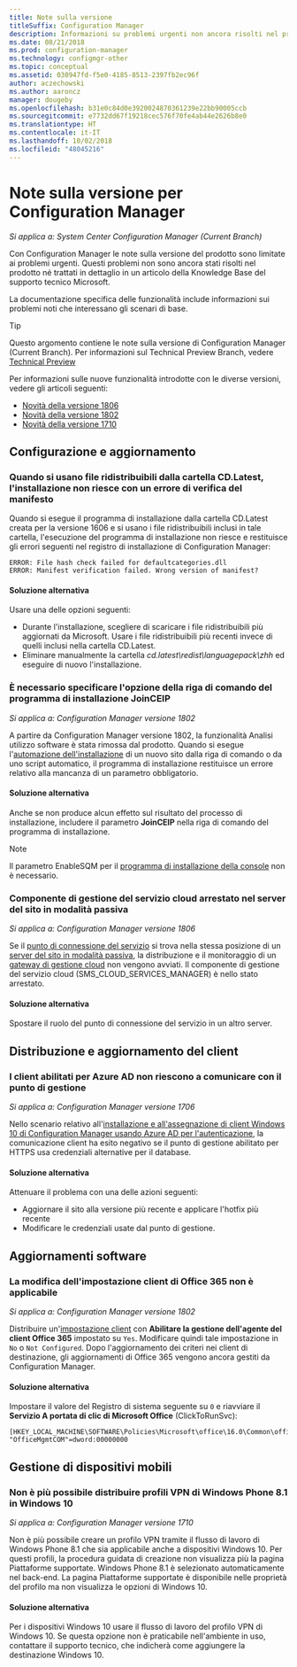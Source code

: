 ```yaml
---
title: Note sulla versione
titleSuffix: Configuration Manager
description: Informazioni su problemi urgenti non ancora risolti nel prodotto o trattati in un articolo della Knowledge Base del supporto tecnico Microsoft.
ms.date: 08/21/2018
ms.prod: configuration-manager
ms.technology: configmgr-other
ms.topic: conceptual
ms.assetid: 030947fd-f5e0-4185-8513-2397fb2ec96f
author: aczechowski
ms.author: aaroncz
manager: dougeby
ms.openlocfilehash: b31e0c84d0e3920024870361239e22bb90005ccb
ms.sourcegitcommit: e7732dd67f19218cec576f70fe4ab44e2626b8e0
ms.translationtype: HT
ms.contentlocale: it-IT
ms.lasthandoff: 10/02/2018
ms.locfileid: "48045216"
---
```

# <a name="release-notes-for-configuration-manager"></a>Note sulla versione per Configuration Manager

*Si applica a: System Center Configuration Manager (Current Branch)*

Con Configuration Manager le note sulla versione del prodotto sono limitate ai problemi urgenti. Questi problemi non sono ancora stati risolti nel prodotto né trattati in dettaglio in un articolo della Knowledge Base del supporto tecnico Microsoft.  

La documentazione specifica delle funzionalità include informazioni sui problemi noti che interessano gli scenari di base.  

> [!TIP]  
>  Questo argomento contiene le note sulla versione di Configuration Manager (Current Branch). Per informazioni sul Technical Preview Branch, vedere [Technical Preview](/sccm/core/get-started/technical-preview)  

Per informazioni sulle nuove funzionalità introdotte con le diverse versioni, vedere gli articoli seguenti:
- [Novità della versione 1806](/sccm/core/plan-design/changes/whats-new-in-version-1806)  
- [Novità della versione 1802](/sccm/core/plan-design/changes/whats-new-in-version-1802)
- [Novità della versione 1710](/sccm/core/plan-design/changes/whats-new-in-version-1710)



## <a name="setup-and-upgrade"></a>Configurazione e aggiornamento  


### <a name="when-using-redistributable-files-from-the-cdlatest-folder-setup-fails-with-a-manifest-verification-error"></a>Quando si usano file ridistribuibili dalla cartella CD.Latest, l'installazione non riesce con un errore di verifica del manifesto
<!-- 510080, 490569  -->

Quando si esegue il programma di installazione dalla cartella CD.Latest creata per la versione 1606 e si usano i file ridistribuibili inclusi in tale cartella, l'esecuzione del programma di installazione non riesce e restituisce gli errori seguenti nel registro di installazione di Configuration Manager:

  `ERROR: File hash check failed for defaultcategories.dll`  
  `ERROR: Manifest verification failed. Wrong version of manifest?`

#### <a name="workaround"></a>Soluzione alternativa
Usare una delle opzioni seguenti:
 - Durante l'installazione, scegliere di scaricare i file ridistribuibili più aggiornati da Microsoft. Usare i file ridistribuibili più recenti invece di quelli inclusi nella cartella CD.Latest.
 - Eliminare manualmente la cartella *cd.latest\redist\languagepack\zhh* ed eseguire di nuovo l'installazione.


### <a name="setup-command-line-option-joinceip-must-be-specified"></a>È necessario specificare l'opzione della riga di comando del programma di installazione JoinCEIP
<!--510806-->
*Si applica a: Configuration Manager versione 1802*

A partire da Configuration Manager versione 1802, la funzionalità Analisi utilizzo software è stata rimossa dal prodotto. Quando si esegue l'[automazione dell'installazione](/sccm/core/servers/deploy/install/command-line-options-for-setup) di un nuovo sito dalla riga di comando o da uno script automatico, il programma di installazione restituisce un errore relativo alla mancanza di un parametro obbligatorio. 

#### <a name="workaround"></a>Soluzione alternativa
Anche se non produce alcun effetto sul risultato del processo di installazione, includere il parametro **JoinCEIP** nella riga di comando del programma di installazione.

 > [!Note]  
 > Il parametro EnableSQM per il [programma di installazione della console](/sccm/core/servers/deploy/install/install-consoles) non è necessario.


### <a name="cloud-service-manager-component-stopped-on-site-server-in-passive-mode"></a>Componente di gestione del servizio cloud arrestato nel server del sito in modalità passiva
<!--VSO 2858826, SCCMDocs issue 772-->
*Si applica a: Configuration Manager versione 1806*

Se il [punto di connessione del servizio](/sccm/core/servers/deploy/configure/about-the-service-connection-point) si trova nella stessa posizione di un [server del sito in modalità passiva](/sccm/core/servers/deploy/configure/site-server-high-availability), la distribuzione e il monitoraggio di un [gateway di gestione cloud](/sccm/core/clients/manage/cmg/plan-cloud-management-gateway) non vengono avviati. Il componente di gestione del servizio cloud (SMS_CLOUD_SERVICES_MANAGER) è nello stato arrestato.

#### <a name="workaround"></a>Soluzione alternativa
Spostare il ruolo del punto di connessione del servizio in un altro server.



<!-- ## Backup and recovery  -->


## <a name="client-deployment-and-upgrade"></a>Distribuzione e aggiornamento del client

### <a name="azure-ad-enabled-clients-cant-communicate-with-management-point"></a>I client abilitati per Azure AD non riescono a comunicare con il punto di gestione
<!--501089-->  
*Si applica a: Configuration Manager versione 1706*
<!--also fixed in 1710 HFRU-->  
Nello scenario relativo all'[installazione e all'assegnazione di client Windows 10 di Configuration Manager usando Azure AD per l'autenticazione](/sccm/core/clients/deploy/deploy-clients-cmg-azure), la comunicazione client ha esito negativo se il punto di gestione abilitato per HTTPS usa credenziali alternative per il database. 

#### <a name="workaround"></a>Soluzione alternativa
Attenuare il problema con una delle azioni seguenti:
- Aggiornare il sito alla versione più recente e applicare l'hotfix più recente
- Modificare le credenziali usate dal punto di gestione.


<!-- ## Operating system deployment  -->



## <a name="software-updates"></a>Aggiornamenti software

### <a name="changing-office-365-client-setting-doesnt-apply"></a>La modifica dell'impostazione client di Office 365 non è applicabile 
<!--511551-->
*Si applica a: Configuration Manager versione 1802*  

Distribuire un'[impostazione client](/sccm/core/clients/deploy/about-client-settings#enable-management-of-the-office-365-client-agent) con **Abilitare la gestione dell'agente del client Office 365** impostato su `Yes`. Modificare quindi tale impostazione in `No` o `Not Configured`. Dopo l'aggiornamento dei criteri nei client di destinazione, gli aggiornamenti di Office 365 vengono ancora gestiti da Configuration Manager. 

#### <a name="workaround"></a>Soluzione alternativa
Impostare il valore del Registro di sistema seguente su `0` e riavviare il **Servizio A portata di clic di Microsoft Office** (ClickToRunSvc):

```
[HKEY_LOCAL_MACHINE\SOFTWARE\Policies\Microsoft\office\16.0\Common\officeupdate]
"OfficeMgmtCOM"=dword:00000000
```



## <a name="mobile-device-management"></a>Gestione di dispositivi mobili  

### <a name="you-can-no-longer-deploy-windows-phone-81-vpn-profiles-to-windows-10"></a>Non è più possibile distribuire profili VPN di Windows Phone 8.1 in Windows 10
<!-- 503274  -->
*Si applica a: Configuration Manager versione 1710*

Non è più possibile creare un profilo VPN tramite il flusso di lavoro di Windows Phone 8.1 che sia applicabile anche a dispositivi Windows 10. Per questi profili, la procedura guidata di creazione non visualizza più la pagina Piattaforme supportate. Windows Phone 8.1 è selezionato automaticamente nel back-end. La pagina Piattaforme supportate è disponibile nelle proprietà del profilo ma non visualizza le opzioni di Windows 10.

#### <a name="workaround"></a>Soluzione alternativa
 Per i dispositivi Windows 10 usare il flusso di lavoro del profilo VPN di Windows 10. Se questa opzione non è praticabile nell'ambiente in uso, contattare il supporto tecnico, che indicherà come aggiungere la destinazione Windows 10.



<!-- ## Reports and monitoring    -->
<!-- ## Conditional access   -->
<!-- ## Endpoint Protection -->
